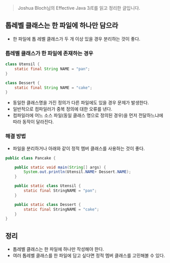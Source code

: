 > Joshua Bloch님의 Effective Java 3/E를 읽고 정리한 글입니다.
> 

## 톱레벨 클래스는 한 파일에 하나만 담으라

- 한 파일에 톱 레벨 클래스가 두 개 이상 있을 경우 분리하는 것이 좋다.

### 톱레벨 클래스가 한 파일에 존재하는 경우

```java
class Utensil {
    static final String NAME = "pan";
}

class Dessert {
    static final String NAME = "cake";
}
```

- 동일한 클래스명을 가진 정의가 다른 파일에도 있을 경우 문제가 발생한다.
- 일반적으로 컴파일러가 중복 정의에 대한 오류를 낸다.
- 컴파일러에 어느 소스 파일(동일 클래스 명으로 정의된 경우)을 먼저 전달하느냐에 따라 동작이 달라진다.

### 해결 방법

- 파일을 분리하거나 아래와 같이 정적 멤버 클래스를 사용하는 것이 좋다.

```java
public class Pancake {

    public static void main(String[] args) {
        System.out.println(Utensil.NAME+ Dessert.NAME);
    }

    public static class Utensil {
        static final StringNAME = "pan";
    }

    public static class Dessert {
        static final StringNAME = "cake";
    }
}
```

## 정리

- 톱레벨 클래스는 한 파일에 하나만 작성해야 한다.
- 여러 톱레벨 클래스를 한 파일에 담고 싶다면 정적 멤버 클래스를 고민해볼 수 있다.